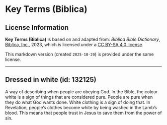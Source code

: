 # Key Terms (Biblica)

## License Information

**Key Terms (Biblica)** is based on and adapted from: _Biblica Bible Dictionary_, [Biblica, Inc.](https://www.biblica.com/), 2023, which is licensed under a [CC BY-SA 4.0 license](https://creativecommons.org/licenses/by-sa/4.0/legalcode.en).

This markdown version (created `2025-10-20`) is provided under the same license.



--------------------------------

## Dressed in white (id: 132125)

A way of describing when people are obeying God. In the Bible, the colour white is a sign of things that are considered pure. People are pure when they do what God wants done. White clothing is a sign of doing that. In Revelation, people’s clothes become white by being washed in the Lamb’s blood. This means that people trust in Jesus to save them from the power of sin.


